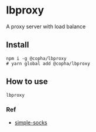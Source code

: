 # lbproxy
A proxy server with load balance

## Install
```
npm i -g @copha/lbproxy 
# yarn global add @copha/lbproxy
```

## How to use

```
lbproxy 
```

### Ref
* [simple-socks](https://github.com/brozeph/simple-socks)